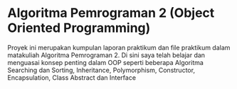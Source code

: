 # Algoritma Pemrograman 2 (Object Oriented Programming)

Proyek ini merupakan kumpulan laporan praktikum dan file praktikum dalam matakuliah Algoritma Pemrograman 2. Di sini saya telah belajar dan menguasai konsep penting dalam OOP seperti beberapa Algoritma Searching dan Sorting, Inheritance, Polymorphism, Constructor, Encapsulation, Class Abstract dan Interface
